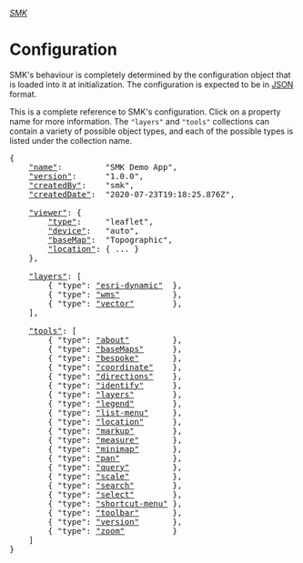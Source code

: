 ###### [SMK](..)

# Configuration

SMK's behaviour is completely determined by the configuration object that is loaded into it at initialization.
The configuration is expected to be in [JSON](https://www.json.org/) format.

This is a complete reference to SMK's configuration.
Click on a property name for more information.
The `"layers"` and `"tools"` collections can contain a variety of possible object types, and each of the possible types is listed under the collection name.

<pre>
{
    <a href="metadata#name-property"        >"name"</a>:         "SMK Demo App",
    <a href="metadata#version-property"     >"version"</a>:      "1.0.0",
    <a href="metadata#createdBy-property"   >"createdBy"</a>:    "smk",
    <a href="metadata#createdDate-property" >"createdDate"</a>:  "2020-07-23T19:18:25.876Z",

    <a href="viewer.html"  >"viewer"</a>: {
        <a href="viewer#type-property"      >"type"</a>:     "leaflet",
        <a href="viewer#device-property"    >"device"</a>:   "auto",
        <a href="viewer#basemap-property"   >"baseMap"</a>:  "Topographic",
        <a href="viewer#location-property"  >"location"</a>: { ... }
    },

    <a href="layers"  >"layers"</a>: [
        { "type": <a href="layers/esri-dynamic" >"esri-dynamic"</a>  },
        { "type": <a href="layers/wms"          >"wms"</a>           },
        { "type": <a href="layers/vector"       >"vector"</a>        },
    ],

    <a href="tools"   >"tools"</a>: [
        { "type": <a href="tools/about"          >"about"</a>         },
        { "type": <a href="tools/basemaps"       >"baseMaps"</a>      },
        { "type": <a href="tools/bespoke"        >"bespoke"</a>       },
        { "type": <a href="tools/coordinate"     >"coordinate"</a>    },
        { "type": <a href="tools/directions"     >"directions"</a>    },
        { "type": <a href="tools/identify"       >"identify"</a>      },
        { "type": <a href="tools/layers"         >"layers"</a>        },
        { "type": <a href="tools/legend"         >"legend"</a>        },
        { "type": <a href="tools/list-menu"      >"list-menu"</a>     },
        { "type": <a href="tools/location"       >"location"</a>      },
        { "type": <a href="tools/markup"         >"markup"</a>        },
        { "type": <a href="tools/measure"        >"measure"</a>       },
        { "type": <a href="tools/minimap"        >"minimap"</a>       },
        { "type": <a href="tools/pan"            >"pan"</a>           },
        { "type": <a href="tools/query"          >"query"</a>         },
        { "type": <a href="tools/scale"          >"scale"</a>         },
        { "type": <a href="tools/search"         >"search"</a>        },
        { "type": <a href="tools/select"         >"select"</a>        },
        { "type": <a href="tools/shortcut-menu"  >"shortcut-menu"</a> },
        { "type": <a href="tools/toolbar"        >"toolbar"</a>       },
        { "type": <a href="tools/version"        >"version"</a>       },
        { "type": <a href="tools/zoom"           >"zoom"</a>          }
    ]
}
</pre>
